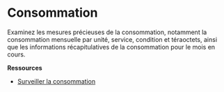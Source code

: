 Consommation
============

Examinez les mesures précieuses de la consommation, notamment la consommation mensuelle par unité, service, condition et téraoctets, ainsi que les informations récapitulatives de la consommation pour le mois en cours.

**Ressources**

-   [Surveiller la consommation](https://docs.teradata.com/search/all?query=Monitoring+Consumption&content-lang=en-US)
